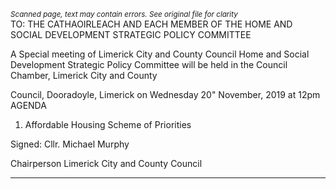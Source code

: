 *<small>Scanned page, text may contain errors. See original file for clarity</small>*  
TO: THE CATHAOIRLEACH AND EACH MEMBER OF THE HOME AND SOCIAL
DEVELOPMENT STRATEGIC POLICY COMMITTEE

A Special meeting of Limerick City and County Council Home and Social Development
Strategic Policy Committee will be held in the Council Chamber, Limerick City and County

Council, Dooradoyle, Limerick on Wednesday 20" November, 2019 at 12pm
AGENDA

1. Affordable Housing Scheme of Priorities

Signed: Cllr. Michael Murphy

Chairperson
Limerick City and County Council

---
